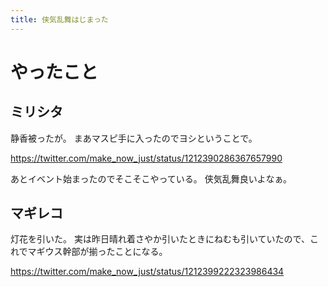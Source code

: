```yaml
---
title: 侠気乱舞はじまった
---
```


# やったこと


## ミリシタ

静香被ったが。
まあマスピ手に入ったのでヨシということで。

<https://twitter.com/make_now_just/status/1212390286367657990>

あとイベント始まったのでそこそこやっている。
侠気乱舞良いよなぁ。

## マギレコ

灯花を引いた。
実は昨日晴れ着さやか引いたときにねむも引いていたので、これでマギウス幹部が揃ったことになる。

<https://twitter.com/make_now_just/status/1212399222323986434>


